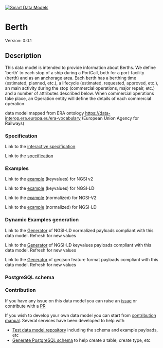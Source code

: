 [![Smart Data Models](https://smartdatamodels.org/wp-content/uploads/2022/01/SmartDataModels_logo.png "Logo")](https://smartdatamodels.org)
# Berth
Version: 0.0.1

## Description 

This data model is intended to provide information about Berths. We define 'berth' to each stop of a ship during a PortCall, both for a port-facility (berth) and as an anchorage area. Each berth has a berthing time (estimated, planned, etc.), a lifecycle (estimated, requested, approved, etc.), an main activity during the stop (commercial operations, major repair, etc.) and a number of attributes described below. When commercial operations take place, an Operation entity will define the details of each commercial operation

data model mapped from ERA ontology https://data-interop.era.europa.eu/era-vocabulary (European Union Agency for Railways)
### Specification

Link to the [interactive specification](https://swagger.lab.fiware.org/?url=https://smart-data-models.github.io/dataModel.MarineTransport/Berth/swagger.yaml)

Link to the [specification](https://github.com/smart-data-models/dataModel.MarineTransport/blob/master/Berth/doc/spec.md)
### Examples

Link to the [example](https://smart-data-models.github.io/dataModel.MarineTransport/Berth/examples/example.json) (keyvalues) for NGSI v2

Link to the [example](https://smart-data-models.github.io/dataModel.MarineTransport/Berth/examples/example.jsonld) (keyvalues) for NGSI-LD

Link to the [example](https://smart-data-models.github.io/dataModel.MarineTransport/Berth/examples/example-normalized.json) (normalized) for NGSI-V2

Link to the [example](https://smart-data-models.github.io/dataModel.MarineTransport/Berth/examples/example-normalized.jsonld) (normalized) for NGSI-LD
### Dynamic Examples generation

Link to the [Generator](https://smartdatamodels.org/extra/ngsi-ld_generator.php?schemaUrl=https://raw.githubusercontent.com/smart-data-models/dataModel.MarineTransport/master/Berth/schema.json&email=info@smartdatamodels.org) of NGSI-LD normalized payloads compliant with this data model. Refresh for new values

Link to the [Generator](https://smartdatamodels.org/extra/ngsi-ld_generator_keyvalues.php?schemaUrl=https://raw.githubusercontent.com/smart-data-models/dataModel.MarineTransport/master/Berth/schema.json&email=info@smartdatamodels.org) of NGSI-LD keyvalues payloads compliant with this data model. Refresh for new values

Link to the [Generator](https://smartdatamodels.org/extra/geojson_features_generator.php?schemaUrl=https://raw.githubusercontent.com/smart-data-models/dataModel.MarineTransport/master/Berth/schema.json&email=info@smartdatamodels.org) of geojson feature format payloads compliant with this data model. Refresh for new values
### PostgreSQL schema
### Contribution

 If you have any issue on this data model you can raise an [issue](https://github.com/smart-data-models/dataModel.MarineTransport/issues)  or contribute with a [PR](https://github.com/smart-data-models/dataModel.MarineTransport/pulls)

 If you wish to develop your own data model you can start from [contribution manual](https://bit.ly/contribution_manual). Several services have been developed to help with: 
 - [Test data model repository](https://smartdatamodels.org/index.php/data-models-contribution-api/) including the schema and example payloads, etc
 - [Generate PostgreSQL schema](https://smartdatamodels.org/index.php/sql-service/) to help create a table, create type, etc